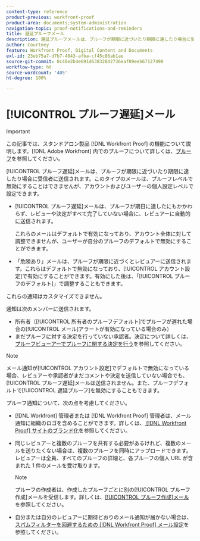 ```yaml
---
content-type: reference
product-previous: workfront-proof
product-area: documents;system-administration
navigation-topic: proof-notifications-and-reminders
title: 遅延プルーフメール
description: 遅延プルーフメールは、プルーフが期限に近づいたり期限に達したり場合に受信者に送信されます。このタイプのメールは、プルーフレベルで無効にすることはできませんが、アカウントおよびユーザーの個人設定レベルで設定できます。
author: Courtney
feature: Workfront Proof, Digital Content and Documents
exl-id: 23eb75a7-d7b7-4043-afba-cf45c86ab1ae
source-git-commit: 0c40e2b4e691d63832842736eaf09eeb67127498
workflow-type: ht
source-wordcount: '405'
ht-degree: 100%

---
```


# [!UICONTROL プルーフ遅延]メール

>[!IMPORTANT]
>
>この記事では、スタンドアロン製品 [!DNL Workfront Proof] の機能について説明します。[!DNL Adobe Workfront] 内でのプルーフについて詳しくは、[プルーフ](../../../review-and-approve-work/proofing/proofing.md)を参照してください。

[!UICONTROL プルーフ遅延]メールは、プルーフが期限に近づいたり期限に達したり場合に受信者に送信されます。このタイプのメールは、プルーフレベルで無効にすることはできませんが、アカウントおよびユーザーの個人設定レベルで設定できます。

* [!UICONTROL プルーフ遅延]メールは、プルーフが期日に達したにもかかわらず、レビューや決定がすべて完了していない場合に、レビュアーに自動的に送信されます。

  これらのメールはデフォルトで有効になっており、アカウント全体に対して調整できませんが、ユーザーが自分のプルーフのデフォルトで無効にすることができます。

* 「危険あり」メールは、プルーフが期限に近づくとレビュアーに送信されます。これらはデフォルトで無効になっており、[!UICONTROL アカウント設定]で有効にすることができます。有効にした後は、「[!UICONTROL プルーフのデフォルト]」で調整することもできます。

これらの通知はカスタマイズできません。

通知は次のメンバーに送信されます。

* 所有者（[!UICONTROL 所有者のプルーフデフォルト]でプルーフが遅れた場合の[!UICONTROL メール]アラートが有効になっている場合のみ）
* まだプルーフに対する決定を行っていない承認者。決定について詳しくは、[プルーフビューアーでプルーフに関する決定を行う](../../../review-and-approve-work/proofing/reviewing-proofs-within-workfront/make-a-decision-on-a-proof/make-decisions-on-proof.md)を参照してください。

>[!NOTE]
>
>メール通知が[!UICONTROL アカウント設定]でデフォルトで無効になっている場合、レビュアーや承認者がまだコメントや決定を送信していない場合でも、[!UICONTROL プルーフ遅延]メールは送信されません。また、プルーフデフォルトで[!UICONTROL 遅延プルーフ]を無効にすることもできます。

プルーフ通知について、次の点を考慮してください。

* [!DNL Workfront] 管理者または [!DNL Workfront Proof] 管理者は、メール通知に組織のロゴを含めることができます。詳しくは、[ [!DNL Workfront Proof] サイトのブランド化](../../../workfront-proof/wp-acct-admin/branding/brand-wp-site.md)を参照してください。
* 同じレビュアーと複数のプルーフを共有する必要があるけれど、複数のメールを送りたくない場合は、複数のプルーフを同時にアップロードできます。レビュアーは全員、すべてのプルーフの詳細と、各プルーフの個人 URL が含まれた 1 件のメールを受け取ります。

  >[!NOTE]
  >
  >プルーフの作成者は、作成したプルーフごとに別の[!UICONTROL プルーフ作成]メールを受信します。詳しくは、[[!UICONTROL プルーフ作成]メール](../../../workfront-proof/wp-emailsntfctns/proof-notifications-and-reminders/proof-made-email.md)を参照してください。

* 自分または自分のレビュアーに期待どおりのメール通知が届かない場合は、[スパムフィルターを回避するための [!DNL Workfront Proof] メール設定](../../../workfront-proof/wp-emailsntfctns/avoiding-spam-filters/configure-wp-emails-avoid-spam-filters.md)を参照してください。
